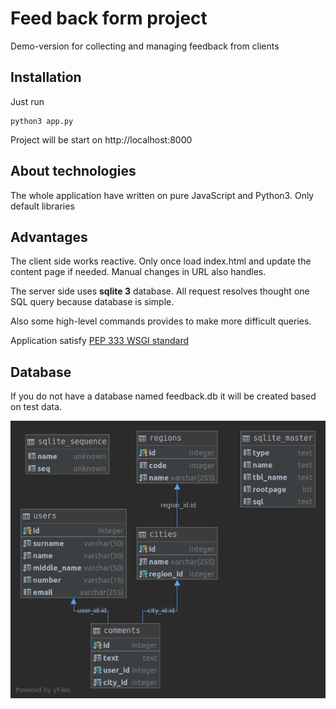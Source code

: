 # Feed back form project
Demo-version for collecting and managing feedback from clients

## Installation
Just run 
```
python3 app.py 
```
Project will be start on http://localhost:8000

## About technologies
The whole application have written on pure JavaScript and Python3. 
Only default libraries

## Advantages
The client side works reactive. Only once load index.html 
and update the content page if needed. Manual changes in URL also handles. 

The server side uses <b>sqlite 3</b> database. 
All request resolves thought one SQL query because database is simple.

Also some high-level commands provides to make more difficult queries.

Application satisfy [PEP 333 WSGI standard](https://www.python.org/dev/peps/pep-0333/) 

## Database
If you do not have a database named feedback.db it will be created based on test data.

![Database](./UML%20diagram.png "UML")
